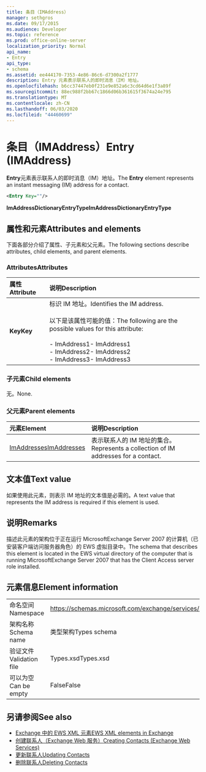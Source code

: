 ```yaml
---
title: 条目（IMAddress）
manager: sethgros
ms.date: 09/17/2015
ms.audience: Developer
ms.topic: reference
ms.prod: office-online-server
localization_priority: Normal
api_name:
- Entry
api_type:
- schema
ms.assetid: ee444170-7353-4e86-86c6-d7300a2f1777
description: Entry 元素表示联系人的即时消息（IM）地址。
ms.openlocfilehash: b6cc37447eb0f231e9e852a6c3cd64d6e1f3a89f
ms.sourcegitcommit: 88ec988f2bb67c1866d06b361615f3674a24e795
ms.translationtype: MT
ms.contentlocale: zh-CN
ms.lasthandoff: 06/03/2020
ms.locfileid: "44460699"
---
```

# <a name="entry-imaddress"></a><span data-ttu-id="dacb3-103">条目（IMAddress）</span><span class="sxs-lookup"><span data-stu-id="dacb3-103">Entry (IMAddress)</span></span>

<span data-ttu-id="dacb3-104">**Entry**元素表示联系人的即时消息（IM）地址。</span><span class="sxs-lookup"><span data-stu-id="dacb3-104">The **Entry** element represents an instant messaging (IM) address for a contact.</span></span> 
  
```xml
<Entry Key=""/>
```

 <span data-ttu-id="dacb3-105">**ImAddressDictionaryEntryType**</span><span class="sxs-lookup"><span data-stu-id="dacb3-105">**ImAddressDictionaryEntryType**</span></span>
## <a name="attributes-and-elements"></a><span data-ttu-id="dacb3-106">属性和元素</span><span class="sxs-lookup"><span data-stu-id="dacb3-106">Attributes and elements</span></span>

<span data-ttu-id="dacb3-107">下面各部分介绍了属性、子元素和父元素。</span><span class="sxs-lookup"><span data-stu-id="dacb3-107">The following sections describe attributes, child elements, and parent elements.</span></span>
  
### <a name="attributes"></a><span data-ttu-id="dacb3-108">Attributes</span><span class="sxs-lookup"><span data-stu-id="dacb3-108">Attributes</span></span>

|<span data-ttu-id="dacb3-109">**属性**</span><span class="sxs-lookup"><span data-stu-id="dacb3-109">**Attribute**</span></span>|<span data-ttu-id="dacb3-110">**说明**</span><span class="sxs-lookup"><span data-stu-id="dacb3-110">**Description**</span></span>|
|:-----|:-----|
|<span data-ttu-id="dacb3-111">**Key**</span><span class="sxs-lookup"><span data-stu-id="dacb3-111">**Key**</span></span> <br/> | <span data-ttu-id="dacb3-112">标识 IM 地址。</span><span class="sxs-lookup"><span data-stu-id="dacb3-112">Identifies the IM address.</span></span><br/><br/><span data-ttu-id="dacb3-113">以下是该属性可能的值：</span><span class="sxs-lookup"><span data-stu-id="dacb3-113">The following are the possible values for this attribute:</span></span><br/><br/><span data-ttu-id="dacb3-114">- ImAddress1</span><span class="sxs-lookup"><span data-stu-id="dacb3-114">-  ImAddress1</span></span>  <br/><span data-ttu-id="dacb3-115">- ImAddress2</span><span class="sxs-lookup"><span data-stu-id="dacb3-115">-  ImAddress2</span></span>  <br/><span data-ttu-id="dacb3-116">- ImAddress3</span><span class="sxs-lookup"><span data-stu-id="dacb3-116">-  ImAddress3</span></span>  <br/> |
   
### <a name="child-elements"></a><span data-ttu-id="dacb3-117">子元素</span><span class="sxs-lookup"><span data-stu-id="dacb3-117">Child elements</span></span>

<span data-ttu-id="dacb3-118">无。</span><span class="sxs-lookup"><span data-stu-id="dacb3-118">None.</span></span>
  
### <a name="parent-elements"></a><span data-ttu-id="dacb3-119">父元素</span><span class="sxs-lookup"><span data-stu-id="dacb3-119">Parent elements</span></span>

|<span data-ttu-id="dacb3-120">**元素**</span><span class="sxs-lookup"><span data-stu-id="dacb3-120">**Element**</span></span>|<span data-ttu-id="dacb3-121">**说明**</span><span class="sxs-lookup"><span data-stu-id="dacb3-121">**Description**</span></span>|
|:-----|:-----|
|[<span data-ttu-id="dacb3-122">ImAddresses</span><span class="sxs-lookup"><span data-stu-id="dacb3-122">ImAddresses</span></span>](imaddresses.md) <br/> |<span data-ttu-id="dacb3-123">表示联系人的 IM 地址的集合。</span><span class="sxs-lookup"><span data-stu-id="dacb3-123">Represents a collection of IM addresses for a contact.</span></span>  <br/> |
   
## <a name="text-value"></a><span data-ttu-id="dacb3-124">文本值</span><span class="sxs-lookup"><span data-stu-id="dacb3-124">Text value</span></span>

<span data-ttu-id="dacb3-125">如果使用此元素，则表示 IM 地址的文本值是必需的。</span><span class="sxs-lookup"><span data-stu-id="dacb3-125">A text value that represents the IM address is required if this element is used.</span></span>
  
## <a name="remarks"></a><span data-ttu-id="dacb3-126">说明</span><span class="sxs-lookup"><span data-stu-id="dacb3-126">Remarks</span></span>

<span data-ttu-id="dacb3-127">描述此元素的架构位于正在运行 MicrosoftExchange Server 2007 的计算机（已安装客户端访问服务器角色）的 EWS 虚拟目录中。</span><span class="sxs-lookup"><span data-stu-id="dacb3-127">The schema that describes this element is located in the EWS virtual directory of the computer that is running MicrosoftExchange Server 2007 that has the Client Access server role installed.</span></span>
  
## <a name="element-information"></a><span data-ttu-id="dacb3-128">元素信息</span><span class="sxs-lookup"><span data-stu-id="dacb3-128">Element information</span></span>

|||
|:-----|:-----|
|<span data-ttu-id="dacb3-129">命名空间</span><span class="sxs-lookup"><span data-stu-id="dacb3-129">Namespace</span></span>  <br/> |https://schemas.microsoft.com/exchange/services/2006/types  <br/> |
|<span data-ttu-id="dacb3-130">架构名称</span><span class="sxs-lookup"><span data-stu-id="dacb3-130">Schema name</span></span>  <br/> |<span data-ttu-id="dacb3-131">类型架构</span><span class="sxs-lookup"><span data-stu-id="dacb3-131">Types schema</span></span>  <br/> |
|<span data-ttu-id="dacb3-132">验证文件</span><span class="sxs-lookup"><span data-stu-id="dacb3-132">Validation file</span></span>  <br/> |<span data-ttu-id="dacb3-133">Types.xsd</span><span class="sxs-lookup"><span data-stu-id="dacb3-133">Types.xsd</span></span>  <br/> |
|<span data-ttu-id="dacb3-134">可以为空</span><span class="sxs-lookup"><span data-stu-id="dacb3-134">Can be empty</span></span>  <br/> |<span data-ttu-id="dacb3-135">False</span><span class="sxs-lookup"><span data-stu-id="dacb3-135">False</span></span>  <br/> |
   
## <a name="see-also"></a><span data-ttu-id="dacb3-136">另请参阅</span><span class="sxs-lookup"><span data-stu-id="dacb3-136">See also</span></span>

- [<span data-ttu-id="dacb3-137">Exchange 中的 EWS XML 元素</span><span class="sxs-lookup"><span data-stu-id="dacb3-137">EWS XML elements in Exchange</span></span>](ews-xml-elements-in-exchange.md)
- [<span data-ttu-id="dacb3-138">创建联系人（Exchange Web 服务）</span><span class="sxs-lookup"><span data-stu-id="dacb3-138">Creating Contacts (Exchange Web Services)</span></span>](https://msdn.microsoft.com/library/4845917e-70d1-481c-bbd7-011ec6571789%28Office.15%29.aspx)  
- [<span data-ttu-id="dacb3-139">更新联系人</span><span class="sxs-lookup"><span data-stu-id="dacb3-139">Updating Contacts</span></span>](https://msdn.microsoft.com/library/9a865953-b94a-4229-b632-2dee433314be%28Office.15%29.aspx)  
- [<span data-ttu-id="dacb3-140">删除联系人</span><span class="sxs-lookup"><span data-stu-id="dacb3-140">Deleting Contacts</span></span>](https://msdn.microsoft.com/library/fcc3dc84-cd3e-455e-a1a7-ae6921c9b588%28Office.15%29.aspx)

